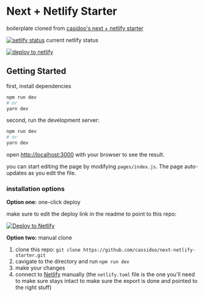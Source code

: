 # Next + Netlify Starter

boilerplate cloned from [casidoo's next + netlify starter](https://github.com/cassidoo/next-netlify-starter)

[![setlify status](https://api.netlify.com/api/v1/badges/ed50f56e-4fc2-4c98-8b66-1e5074c6f3d3/deploy-status)](https://app.netlify.com/sites/next-starter/deploys) current netlify status

[![deploy to netlify](https://www.netlify.com/img/deploy/button.svg)](https://app.netlify.com/start/deploy?repository=https://github.com/cadence-abstract/cadence-react)

## Getting Started

first, install dependencies

```bash
npm run dev
# or
yarn dev
```

second, run the development server:

```bash
npm run dev
# or
yarn dev
```

open [http://localhost:3000](http://localhost:3000) with your browser to see the result.

you can start editing the page by modifying `pages/index.js`. The page auto-updates as you edit the file.

### installation options

**Option one:** one-click deploy

make sure to edit the deploy link in the readme to point to this repo:

[![Deploy to Netlify](https://www.netlify.com/img/deploy/button.svg)](https://app.netlify.com/start/deploy?repository=https://github.com/sockfasteat/charlie)

**Option two:** manual clone

1. clone this repo: `git clone https://github.com/cassidoo/next-netlify-starter.git`
2. cavigate to the directory and run `npm run dev`
3. make your changes
4. connect to [Netlify](https://url.netlify.com/Bk4UicocL) manually (the `netlify.toml` file is the one you'll need to make sure stays intact to make sure the export is done and pointed to the right stuff)
